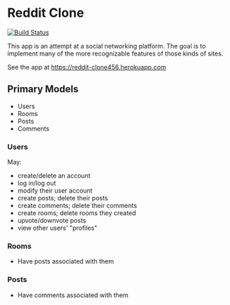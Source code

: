 # Reddit Clone #

[![Build Status](https://travis-ci.org/ptMcGit/reddit_clone.svg?branch=master)](https://travis-ci.org/ptMcGit/reddit_clone)

This app is an attempt at a social networking platform.
The goal is to implement many of the more recognizable features of those kinds of sites.

See the app at <https://reddit-clone456.herokuapp.com>

## Primary Models ##

- Users
- Rooms
- Posts
- Comments

### Users ###

May:

- create/delete an account
- log in/log out
- modify their user account
- create posts; delete their posts
- create comments; delete their comments
- create rooms; delete rooms they created
- upvote/downvote posts
- view other users' "profiles"

### Rooms ###

- Have posts associated with them

### Posts ###

- Have comments associated with them

